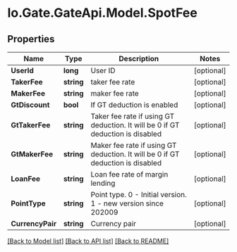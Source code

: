 
# Io.Gate.GateApi.Model.SpotFee

## Properties

Name | Type | Description | Notes
------------ | ------------- | ------------- | -------------
**UserId** | **long** | User ID | [optional] 
**TakerFee** | **string** | taker fee rate | [optional] 
**MakerFee** | **string** | maker fee rate | [optional] 
**GtDiscount** | **bool** | If GT deduction is enabled | [optional] 
**GtTakerFee** | **string** | Taker fee rate if using GT deduction. It will be 0 if GT deduction is disabled | [optional] 
**GtMakerFee** | **string** | Maker fee rate if using GT deduction. It will be 0 if GT deduction is disabled | [optional] 
**LoanFee** | **string** | Loan fee rate of margin lending | [optional] 
**PointType** | **string** | Point type. 0 - Initial version. 1 - new version since 202009 | [optional] 
**CurrencyPair** | **string** | Currency pair | [optional] 

[[Back to Model list]](../README.md#documentation-for-models)
[[Back to API list]](../README.md#documentation-for-api-endpoints)
[[Back to README]](../README.md)
